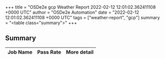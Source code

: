 +++
title = "OSDe2e gcp Weather Report 2022-02-12 12:01:02.362411108 +0000 UTC"
author = "OSDe2e Automation"
date = "2022-02-12 12:01:02.362411108 +0000 UTC"
tags = ["weather-report", "gcp"]
summary = "<table class=\"summary\"></table>"
+++
## Summary

| Job Name | Pass Rate | More detail |
|----------|-----------|-------------|




